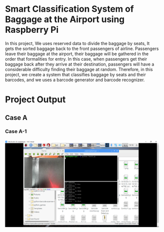 # Smart Classification System of Baggage at the Airport using Raspberry Pi
In this project, We uses reserved data to divide the baggage by seats, It gets the sorted baggage back to the front passengers of airline. Passengers leave their baggage at the airport, their baggage will be gathered in the order that formalities for entry. In this case, when passengers get their baggage back after they arrive at their destination, passengers will have a considerable difficulty finding their baggage at random. Therefore, in this project, we create a system that classifies baggage by seats and their barcodes, and we uses a barcode generator and barcode recognizer. 

# Project Output
## Case A
### Case A-1
#### ![Case A](https://github.com/hyeongseokShin/Smart-Classification-System-of-Baggage-at-the-Airport-using-Raspberry-Pi/blob/master/assets/Case%20A-1.png)
